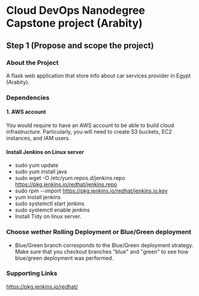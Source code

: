 # Cloud DevOps Nanodegree Capstone project (Arabity)

## Step 1 (Propose and scope the project)

### About the Project
A flask web application that store info about car services provider in Egypt (Arabity).

### Dependencies
#### 1. AWS account
You would require to have an AWS account to be able to build cloud infrastructure. Particularly, you will need to create S3 buckets, EC2 instances, and IAM users.

#### Install Jenkins on Linux server

* sudo yum update
* sudo yum install java
* sudo wget -O /etc/yum.repos.d/jenkins.repo https://pkg.jenkins.io/redhat/jenkins.repo
* sudo rpm --import https://pkg.jenkins.io/redhat/jenkins.io.key
* yum install jenkins
* sudo systemctl start jenkins
* sudo systemctl enable jenkins
* Install Tidy on linux server.

### Choose wether Rolling Deployment or Blue/Green deployment

* Blue/Green branch corresponds to the Blue/Green deployment strategy. Make sure that you checkout branches "blue" and "green" to see how blue/green deployment was performed.


### Supporting Links

https://pkg.jenkins.io/redhat/
